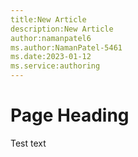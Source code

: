 ```yaml
---
title:New Article
description:New Article
author:namanpatel6
ms.author:NamanPatel-5461
ms.date:2023-01-12
ms.service:authoring
---
```


# Page Heading


Test text


